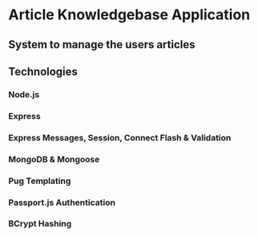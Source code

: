 # Article Knowledgebase Application
## System to manage the users articles 

## Technologies
### Node.js
### Express
### Express Messages, Session, Connect Flash & Validation
### MongoDB & Mongoose
### Pug Templating
### Passport.js Authentication
### BCrypt Hashing
